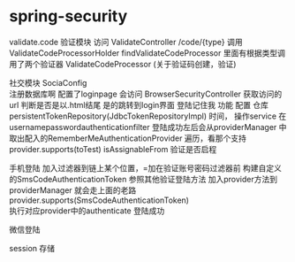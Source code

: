 # spring-security

validate.code
验证模块
访问  ValidateController   /code/{type} 
    调用ValidateCodeProcessorHolder   findValidateCodeProcessor
    里面有根据类型调用了两个验证器    ValidateCodeProcessor (关于验证码创建，验证)

社交模块
SociaConfig   
注册数据库啊
	配置了loginpage  会访问	 BrowserSecurityController 获取访问的url  判断是否是以.html结尾
	是的跳转到login界面 
	登陆记住我 功能 配置  仓库 persistentTokenRepository(JdbcTokenRepositoryImpl) 时间， 操作service
	在usernamepasswordauthenticationfilter 登陆成功左后会从providerManager 中取出配入的RememberMeAuthenticationProvider
	遍历，看那个支持provider.supports(toTest)  isAssignableFrom  验证是否启程

手机登陆
	加入过滤器到链上某个位置，=加在验证账号密码过滤器前  构建自定义的SmsCodeAuthenticationToken
	参照其他验证登陆方法  加入provider方法到providerManager  就会走上面的老路 provider.supports(SmsCodeAuthenticationToken)  
	执行对应provider中的authenticate  登陆成功

微信登陆
	
session 存储
